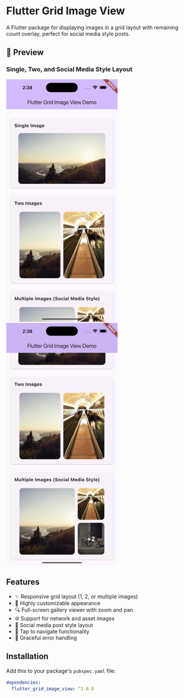 # Flutter Grid Image View

A Flutter package for displaying images in a grid layout with remaining count overlay, perfect for social media style posts.

## 📸 Preview

### Single, Two, and Social Media Style Layout

<img src="docs/grid_preview_1.png" width="300" alt="Flutter Grid Image View Demo 1"/>
<img src="docs/grid_preview_2.png" width="300" alt="Flutter Grid Image View Demo 2"/>

## Features

- ✨ Responsive grid layout (1, 2, or multiple images)
- 🎨 Highly customizable appearance
- 🔍 Full-screen gallery viewer with zoom and pan
- 🌐 Support for network and asset images
- 📱 Social media post style layout
- 🎯 Tap to navigate functionality
- 🚫 Graceful error handling

## Installation

Add this to your package's `pubspec.yaml` file:

```yaml
dependencies:
  flutter_grid_image_view: ^1.0.0